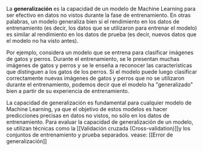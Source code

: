 
La **generalización** es la capacidad de un modelo de Machine Learning para ser efectivo en datos no vistos durante la fase de entrenamiento. En otras palabras, un modelo generaliza bien si el rendimiento en los datos de entrenamiento (es decir, los datos que se utilizaron para entrenar el modelo) es similar al rendimiento en los datos de prueba (es decir, nuevos datos que el modelo no ha visto antes).

Por ejemplo, considera un modelo que se entrena para clasificar imágenes de gatos y perros. Durante el entrenamiento, se le presentan muchas imágenes de gatos y perros y se le enseña a reconocer las características que distinguen a los gatos de los perros. Si el modelo puede luego clasificar correctamente nuevas imágenes de gatos y perros que no se utilizaron durante el entrenamiento, podemos decir que el modelo ha "generalizado" bien a partir de su experiencia de entrenamiento.

La capacidad de generalización es fundamental para cualquier modelo de Machine Learning, ya que el objetivo de estos modelos es hacer predicciones precisas en datos no vistos, no sólo en los datos de entrenamiento. Para evaluar la capacidad de generalización de un modelo, se utilizan técnicas como la [[Validación cruzada (Cross-validation)]]y los conjuntos de entrenamiento y prueba separados. vease: [[Error de generalización]]